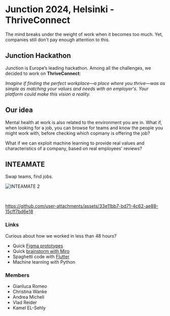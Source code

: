 # Junction 2024, Helsinki - ThriveConnect

The mind breaks under the weight of work when it becomes too much. Yet, companies still don't pay enough attention to this.

## Junction Hackathon
Junction is Europe’s leading hackathon. Among all the challenges, we decided to work on **ThriveConnect**:
<br/>

_Imagine if finding the perfect workplace—a place where you thrive—was as simple as matching your values and needs with an employer's. Your platform could make this vision a reality._
<br/>

## Our idea
Mental health at work is also related to the environment you are in. What if, when looking for a job, you can browse for teams and know the people you might work with, before checking which copmany is offering the job?
<br/>

What if we can exploit machine learning to provide real values and characteristics of a company, based on real employees' reviews?

## INTEAMATE
Swap teams, find jobs.
<br/>

![INTEAMATE 2](https://github.com/user-attachments/assets/df1ba186-83ac-4110-8683-b8b4b53d3217)

<br/>

https://github.com/user-attachments/assets/33e11bb7-bd71-4c62-ae88-15cff7bd6e18

### Links
Curious about how we worked in less than 48 hours?
- Quick [Figma prototypes](https://www.figma.com/design/o2MUaWNaEcclxl5O9OkxUL/INTEAMATE?node-id=7-1418&t=ix18TLy08qynktul-1)
- Quick [brainstorm with Miro](https://miro.com/app/board/uXjVLHyOsR8=/)
- Spaghetti code with [Flutter](https://github.com/gianlucaromeo/junction2024-thrive-connect)
- Machine learning with Python

### Members
- Gianluca Romeo
- Christina Wanke
- Andrea Micheli
- Vlad Reider
- Kamel EL-Sehly
